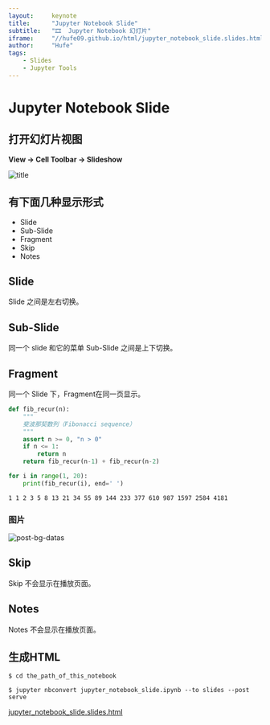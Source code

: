 ```yaml
---
layout:     keynote
title:      "Jupyter Notebook Slide"
subtitle:   "🎞  Jupyter Notebook 幻灯片"
iframe:     "//hufe09.github.io/html/jupyter_notebook_slide.slides.html"
author:     "Hufe"
tags:
    - Slides
    - Jupyter Tools
---
```



# Jupyter Notebook Slide

## 打开幻灯片视图
**View ->  Cell Toolbar -> Slideshow**

![title](https://i.loli.net/2019/08/25/o1ZgHtAwR9Mx32z.png)

## 有下面几种显示形式
- Slide
- Sub-Slide
- Fragment
- Skip
- Notes

## Slide
Slide 之间是左右切换。

## Sub-Slide
同一个 slide 和它的菜单 Sub-Slide 之间是上下切换。

## Fragment
同一个 Slide 下，Fragment在同一页显示。


```python
def fib_recur(n):
    """
    斐波那契数列（Fibonacci sequence）
    """
    assert n >= 0, "n > 0"
    if n <= 1:
        return n
    return fib_recur(n-1) + fib_recur(n-2)

for i in range(1, 20):
    print(fib_recur(i), end=' ')
```

    1 1 2 3 5 8 13 21 34 55 89 144 233 377 610 987 1597 2584 4181 

### 图片
![post-bg-datas](https://hufe09.github.io/img/post-bg-datas.jpg)

## Skip
Skip 不会显示在播放页面。

## Notes
Notes 不会显示在播放页面。

## 生成HTML
`$ cd the_path_of_this_notebook`

`$ jupyter nbconvert jupyter_notebook_slide.ipynb --to slides --post serve`


[jupyter_notebook_slide.slides.html](https://hufe09.github.io/html/jupyter_notebook_slide.slides.html)
